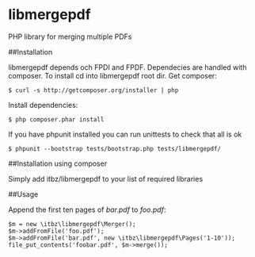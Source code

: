 libmergepdf
===========

PHP library for merging multiple PDFs


##Installation

libmergepdf depends och FPDI and FPDF. Dependecies are handled with composer.
To install cd into libmergepdf root dir. Get composer:

    $ curl -s http://getcomposer.org/installer | php

Install dependencies:

    $ php composer.phar install
    
If you have phpunit installed you can run unittests to check that all is ok

    $ phpunit --bootstrap tests/bootstrap.php tests/libmergepdf/


##Installation using composer

Simply add itbz/libmergepdf to your list of required libraries


##Usage

Append the first ten pages of *bar.pdf* to *foo.pdf*:

    $m = new \itbz\libmergepdf\Merger();
    $m->addFromFile('foo.pdf');
    $m->addFromFile('bar.pdf', new \itbz\libmergepdf\Pages('1-10'));
    file_put_contents('foobar.pdf', $m->merge());
